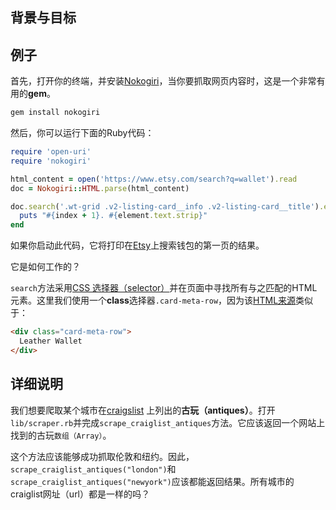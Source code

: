 ## 背景与目标

## 例子

首先，打开你的终端，并安装[Nokogiri](http://www.nokogiri.org/)，当你要抓取网页内容时，这是一个非常有用的**gem**。

```bash
gem install nokogiri
```

然后，你可以运行下面的Ruby代码：

```ruby
require 'open-uri'
require 'nokogiri'

html_content = open('https://www.etsy.com/search?q=wallet').read
doc = Nokogiri::HTML.parse(html_content)

doc.search('.wt-grid .v2-listing-card__info .v2-listing-card__title').each_with_index do |element, index|
  puts "#{index + 1}. #{element.text.strip}"
end
```

如果你启动此代码，它将打印在[Etsy](https://www.etsy.com/search?q=wallet)上搜索钱包的第一页的结果。

它是如何工作的？

`search`方法采用[CSS 选择器（selector）](https://developer.mozilla.org/zh-CN/docs/Learn/CSS/Building_blocks/Selectors)并在页面中寻找所有与之匹配的HTML元素。这里我们使用一个**class**选择器`.card-meta-row`，因为该[HTML来源](https://support.mozilla.org/en-US/questions/873324)类似于：

```html
<div class="card-meta-row">
  Leather Wallet
</div>
```

## 详细说明

我们想要爬取某个城市在[craigslist](https://craigslist.org/) 上列出的**古玩（antiques）**。打开 `lib/scraper.rb`并完成`scrape_craiglist_antiques`方法。它应该返回一个网站上找到的古玩`数组（Array）`。

这个方法应该能够成功抓取伦敦和纽约。因此，`scrape_craiglist_antiques("london")`和`scrape_craiglist_antiques("newyork")`应该都能返回结果。所有城市的craiglist网址（url）都是一样的吗？
